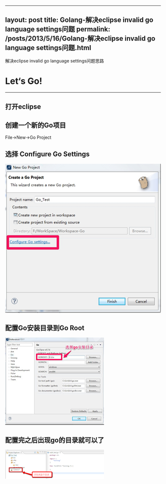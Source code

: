 
---
layout: post
title: Golang-解决eclipse invalid go language settings问题
permalink: /posts/2013/5/16/Golang-解决eclipse invalid go language settings问题.html
---

解决eclipse invalid go language settings问题思路

# Let‘s Go!
-----

## 打开eclipse

## 创建一个新的Go项目
File->New->Go Project

## 选择 Configure Go Settings
![1](/images/goLanguageSettings/1.jpg)


## 配置Go安装目录到Go Root

![2](/images/goLanguageSettings/2.jpg)


## 配置完之后出现go的目录就可以了

![3](/images/goLanguageSettings/3.png)

